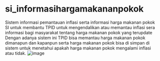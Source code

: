 # si_informasihargamakananpokok
Sistem informasi pemantauan inflasi serta informasi harga makanan pokok
SI untuk membantu TPID untuk mengendalikan atau memantau inflasi sera informasi bagi masyarakat tentang harga makanan pokok yang terupdate
Dengan adanya sistem ini TPID bisa memantau harga makanan pokok dimanapun dan kapanpun serta harga makanan pokok bisa di simpan di sistem untuk menetahui apakah harga makanan pokok mengalami inflasi atau tidak.
![image](https://github.com/Khoiriyah02/si_hargamakananpokok/assets/137155261/6ce9b4fe-3c0e-455c-bc51-c832b76238a4)
